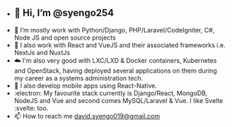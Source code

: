 - ## 👋 Hi, I’m @syengo254
- 👀 I’m mostly work with Python/Django, PHP/Laravel/CodeIgniter, C#, Node JS and open source projects
- 🌱 I also work with React and VueJS and their associated frameworks i.e. NextJs and NuxtJs
- ☁️ I'm also very good with LXC/LXD & Docker containers, Kubernetes and OpenStack, having deployed several applications on them during my career as a systems administration tech.
- 📳 I also develop mobile apps using React-Native.
- :electron: My favourite stack currently is Django/React, MongoDB, NodeJS and Vue and second comes MySQL/Laravel & Vue. I like Svelte :svelte: too.
- 📫 How to reach me david.syengo019@gmail.com

<!---
syengo254/syengo254 is a ✨ special ✨ repository because its `README.md` (this file) appears on your GitHub profile.
You can click the Preview link to take a look at your changes.
--->
